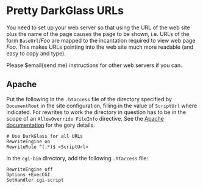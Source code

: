 # Pretty DarkGlass URLs

You need to set up your web server so that using the URL of the web site plus the name of the page causes the page to be shown, i.e. URLs of the form `BaseUrl`/_Foo_ are mapped to the incantation required to view web page _Foo_. This makes URLs pointing into the web site much more readable (and easy to copy and type).

Please $email{send me} instructions for other web servers if you can.

## Apache

Put the following in the `.htaccess` file of the directory specified by `DocumentRoot` in the site configuration, filling in the value of `ScriptUrl` where indicated. For rewrites to work the directory in question has to be in the scope of an `AllowOverride FileInfo` directive. See the [Apache documentation](https://httpd.apache.org/docs/) for the gory details.

    # Use DarkGlass for all URLs
    RewriteEngine on
    RewriteRule ^(.*)$ <ScriptUrl>

In the `cgi-bin` directory, add the following `.htaccess` file:

    RewriteEngine off
    Options +ExecCGI
    SetHandler cgi-script
